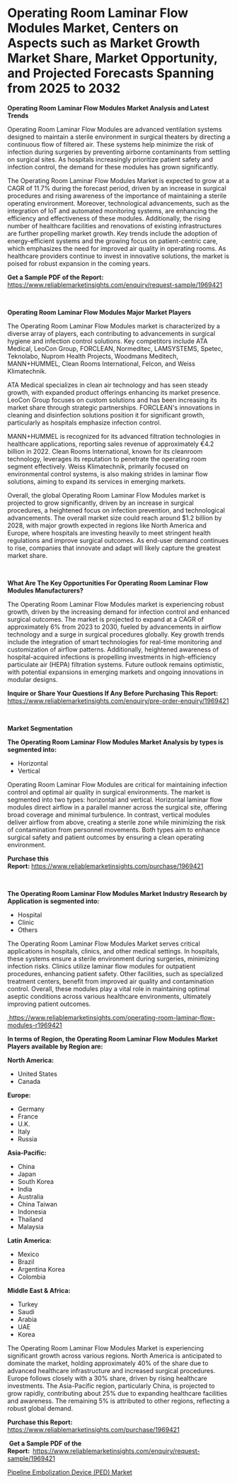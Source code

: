 <p><h1>Operating Room Laminar Flow Modules Market, Centers on Aspects such as Market Growth Market Share, Market Opportunity, and Projected Forecasts Spanning from 2025 to 2032</h1></p><p><strong>Operating Room Laminar Flow Modules Market Analysis and Latest Trends</strong></p>
<p><p>Operating Room Laminar Flow Modules are advanced ventilation systems designed to maintain a sterile environment in surgical theaters by directing a continuous flow of filtered air. These systems help minimize the risk of infection during surgeries by preventing airborne contaminants from settling on surgical sites. As hospitals increasingly prioritize patient safety and infection control, the demand for these modules has grown significantly.</p><p>The Operating Room Laminar Flow Modules Market is expected to grow at a CAGR of 11.7% during the forecast period, driven by an increase in surgical procedures and rising awareness of the importance of maintaining a sterile operating environment. Moreover, technological advancements, such as the integration of IoT and automated monitoring systems, are enhancing the efficiency and effectiveness of these modules. Additionally, the rising number of healthcare facilities and renovations of existing infrastructures are further propelling market growth. Key trends include the adoption of energy-efficient systems and the growing focus on patient-centric care, which emphasizes the need for improved air quality in operating rooms. As healthcare providers continue to invest in innovative solutions, the market is poised for robust expansion in the coming years.</p></p>
<p><strong>Get a Sample PDF of the Report:&nbsp;</strong> <a href="https://www.reliablemarketinsights.com/enquiry/request-sample/1969421?utm_campaign=2888&utm_medium=2&utm_source=Github&utm_content=ia&utm_term=05032025&utm_id=operating-room-laminar-flow-modules">https://www.reliablemarketinsights.com/enquiry/request-sample/1969421</a></p>
<p>&nbsp;</p>
<p><strong>Operating Room Laminar Flow Modules Major Market Players</strong></p>
<p><p>The Operating Room Laminar Flow Modules market is characterized by a diverse array of players, each contributing to advancements in surgical hygiene and infection control solutions. Key competitors include ATA Medical, LeoCon Group, FORCLEAN, Normeditec, LAMSYSTEMS, Spetec, Teknolabo, Nuprom Health Projects, Woodmans Meditech, MANN+HUMMEL, Clean Rooms International, Felcon, and Weiss Klimatechnik.</p><p>ATA Medical specializes in clean air technology and has seen steady growth, with expanded product offerings enhancing its market presence. LeoCon Group focuses on custom solutions and has been increasing its market share through strategic partnerships. FORCLEAN's innovations in cleaning and disinfection solutions position it for significant growth, particularly as hospitals emphasize infection control.</p><p>MANN+HUMMEL is recognized for its advanced filtration technologies in healthcare applications, reporting sales revenue of approximately €4.2 billion in 2022. Clean Rooms International, known for its cleanroom technology, leverages its reputation to penetrate the operating room segment effectively. Weiss Klimatechnik, primarily focused on environmental control systems, is also making strides in laminar flow solutions, aiming to expand its services in emerging markets.</p><p>Overall, the global Operating Room Laminar Flow Modules market is projected to grow significantly, driven by an increase in surgical procedures, a heightened focus on infection prevention, and technological advancements. The overall market size could reach around $1.2 billion by 2028, with major growth expected in regions like North America and Europe, where hospitals are investing heavily to meet stringent health regulations and improve surgical outcomes. As end-user demand continues to rise, companies that innovate and adapt will likely capture the greatest market share.</p></p>
<p>&nbsp;</p>
<p><strong>What Are The Key Opportunities For Operating Room Laminar Flow Modules Manufacturers?</strong></p>
<p><p>The Operating Room Laminar Flow Modules market is experiencing robust growth, driven by the increasing demand for infection control and enhanced surgical outcomes. The market is projected to expand at a CAGR of approximately 6% from 2023 to 2030, fueled by advancements in airflow technology and a surge in surgical procedures globally. Key growth trends include the integration of smart technologies for real-time monitoring and customization of airflow patterns. Additionally, heightened awareness of hospital-acquired infections is propelling investments in high-efficiency particulate air (HEPA) filtration systems. Future outlook remains optimistic, with potential expansions in emerging markets and ongoing innovations in modular designs.</p></p>
<p><strong>Inquire or Share Your Questions If Any Before Purchasing This Report:</strong> <a href="https://www.reliablemarketinsights.com/enquiry/pre-order-enquiry/1969421?utm_campaign=2888&utm_medium=2&utm_source=Github&utm_content=ia&utm_term=05032025&utm_id=operating-room-laminar-flow-modules">https://www.reliablemarketinsights.com/enquiry/pre-order-enquiry/1969421</a></p>
<p>&nbsp;</p>
<p><strong>Market Segmentation</strong></p>
<p><strong>The Operating Room Laminar Flow Modules Market Analysis by types is segmented into:</strong></p>
<p><ul><li>Horizontal</li><li>Vertical</li></ul></p>
<p><p>Operating Room Laminar Flow Modules are critical for maintaining infection control and optimal air quality in surgical environments. The market is segmented into two types: horizontal and vertical. Horizontal laminar flow modules direct airflow in a parallel manner across the surgical site, offering broad coverage and minimal turbulence. In contrast, vertical modules deliver airflow from above, creating a sterile zone while minimizing the risk of contamination from personnel movements. Both types aim to enhance surgical safety and patient outcomes by ensuring a clean operating environment.</p></p>
<p><strong>Purchase this Report:&nbsp;</strong><a href="https://www.reliablemarketinsights.com/purchase/1969421?utm_campaign=2888&utm_medium=2&utm_source=Github&utm_content=ia&utm_term=05032025&utm_id=operating-room-laminar-flow-modules">https://www.reliablemarketinsights.com/purchase/1969421</a></p>
<p>&nbsp;</p>
<p><strong>The Operating Room Laminar Flow Modules Market Industry Research by Application is segmented into:</strong></p>
<p><ul><li>Hospital</li><li>Clinic</li><li>Others</li></ul></p>
<p><p>The Operating Room Laminar Flow Modules Market serves critical applications in hospitals, clinics, and other medical settings. In hospitals, these systems ensure a sterile environment during surgeries, minimizing infection risks. Clinics utilize laminar flow modules for outpatient procedures, enhancing patient safety. Other facilities, such as specialized treatment centers, benefit from improved air quality and contamination control. Overall, these modules play a vital role in maintaining optimal aseptic conditions across various healthcare environments, ultimately improving patient outcomes.</p></p>
<p><a href="https://www.reliablemarketinsights.com/operating-room-laminar-flow-modules-r1969421?utm_campaign=2888&utm_medium=2&utm_source=Github&utm_content=ia&utm_term=05032025&utm_id=operating-room-laminar-flow-modules">&nbsp;https://www.reliablemarketinsights.com/operating-room-laminar-flow-modules-r1969421</a></p>
<p><strong>In terms of Region, the Operating Room Laminar Flow Modules Market Players available by Region are:</strong></p>
<p>
    <p> <strong> North America: </strong>
        <ul>
            <li>United States</li>
            <li>Canada</li>
        </ul>
        </p> 
    <p> <strong> Europe: </strong>
        <ul>
            <li>Germany</li>
            <li>France</li>
            <li>U.K.</li>
            <li>Italy</li>
            <li>Russia</li>
        </ul>
        </p> 
    <p> <strong> Asia-Pacific: </strong>
        <ul>
            <li>China</li>
            <li>Japan</li>
            <li>South Korea</li>
            <li>India</li>
            <li>Australia</li>
            <li>China Taiwan</li>
            <li>Indonesia</li>
            <li>Thailand</li>
            <li>Malaysia</li>
        </ul>
        </p> 
    <p> <strong> Latin America: </strong>
        <ul>
            <li>Mexico</li>
            <li>Brazil</li>
            <li>Argentina Korea</li>
            <li>Colombia</li>
        </ul>
        </p> 
    <p> <strong> Middle East & Africa: </strong>
        <ul>
            <li>Turkey</li>
            <li>Saudi</li>
            <li>Arabia</li>
            <li>UAE</li>
            <li>Korea</li>
        </ul>
    </p>
    </p>
<p><p>The Operating Room Laminar Flow Modules Market is experiencing significant growth across various regions. North America is anticipated to dominate the market, holding approximately 40% of the share due to advanced healthcare infrastructure and increased surgical procedures. Europe follows closely with a 30% share, driven by rising healthcare investments. The Asia-Pacific region, particularly China, is projected to grow rapidly, contributing about 25% due to expanding healthcare facilities and awareness. The remaining 5% is attributed to other regions, reflecting a robust global demand.</p></p>
<p><strong>Purchase this Report: </strong><a href="https://www.reliablemarketinsights.com/purchase/1969421?utm_campaign=2888&utm_medium=2&utm_source=Github&utm_content=ia&utm_term=05032025&utm_id=operating-room-laminar-flow-modules">https://www.reliablemarketinsights.com/purchase/1969421</a></p>
<p>&nbsp;<strong>Get a Sample PDF of the Report:&nbsp;&nbsp;</strong><a href="https://www.reliablemarketinsights.com/enquiry/request-sample/1969421?utm_campaign=2888&utm_medium=2&utm_source=Github&utm_content=ia&utm_term=05032025&utm_id=operating-room-laminar-flow-modules">https://www.reliablemarketinsights.com/enquiry/request-sample/1969421</a></p>
<p><strong></strong></p>
<p><p><a href="https://github.com/dolorespeddico90/Market-Research-Report-List-1/blob/main/pipeline-embolization-device-ped-market.md?utm_campaign=2888&utm_medium=2&utm_source=Github&utm_content=ia&utm_term=05032025&utm_id=operating-room-laminar-flow-modules">Pipeline Embolization Device (PED) Market</a></p></p>